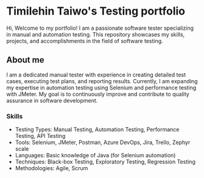 # Timilehin Taiwo's Testing portfolio
Hi, Welcome to my portfolio! I am a passionate software tester specializing in manual and automation testing. This repository showcases my skills, projects, and accomplishments in the field of software testing.
## About me
I am a dedicated manual tester with experience in creating detailed test cases, executing test plans, and reporting results. Currently, I am expanding my expertise in automation testing using Selenium and performance testing with JMeter. My goal is to continuously improve and contribute to quality assurance in software development.
### Skills
* Testing Types: Manual Testing, Automation Testing, Performance Testing, API Testing
* Tools: Selenium, JMeter, Postman, Azure DevOps, Jira, Trello, Zephyr scale
* Languages: Basic knowledge of Java (for Selenium automation)
* Techniques: Black-box Testing, Exploratory Testing, Regression Testing
* Methodologies: Agile, Scrum
  

